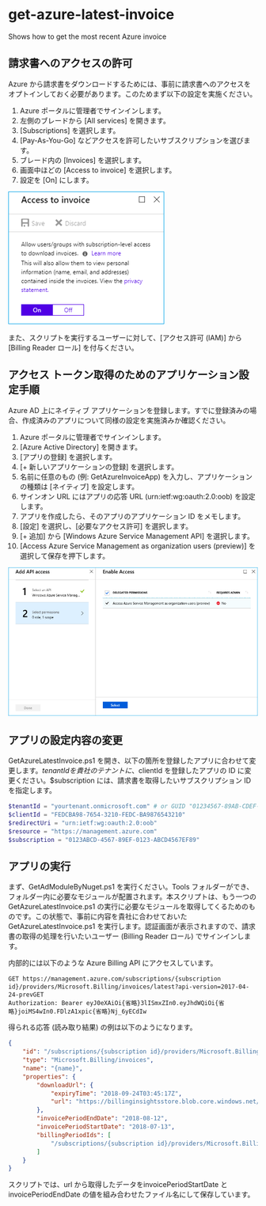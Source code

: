 # get-azure-latest-invoice

Shows how to get the most recent Azure invoice

## 請求書へのアクセスの許可

Azure から請求書をダウンロードするためには、事前に請求書へのアクセスをオプトインしておく必要があります。このためまず以下の設定を実施ください。

1. Azure ポータルに管理者でサインインします。
2. 左側のブレードから [All services] を開きます。
3. [Subscriptions] を選択します。
4. [Pay-As-You-Go] などアクセスを許可したいサブスクリプションを選びます。
5. ブレード内の [Invoices] を選択します。
6. 画面中ほどの [Access to invoice] を選択します。
7. 設定を [On] にします。

![Access to invoice](img/acccesstoinvoice.png)

また、スクリプトを実行するユーザーに対して、[アクセス許可 (IAM)] から [Billing Reader ロール] を付与ください。

## アクセス トークン取得のためのアプリケーション設定手順

Azure AD 上にネイティブ アプリケーションを登録します。すでに登録済みの場合、作成済みのアプリについて同様の設定を実施済みか確認ください。

1. Azure ポータルに管理者でサインインします。
2. [Azure Active Directory] を開きます。
3. [アプリの登録] を選択します。
4. [+ 新しいアプリケーションの登録] を選択します。
5. 名前に任意のもの (例: GetAzureInvoiceApp) を入力し、アプリケーションの種類は [ネイティブ] を設定します。
6. サインオン URL にはアプリの応答 URL (urn:ietf:wg:oauth:2.0:oob) を設定します。
7. アプリを作成したら、そのアプリのアプリケーション ID をメモします。
8. [設定] を選択し、[必要なアクセス許可] を選択します。
9. [+ 追加] から [Windows Azure Service Management API] を選択します。
10. [Access Azure Service Management as organization users (preview)] を選択して保存を押下します。

![Access to invoice](img/requiredpermission.png)

## アプリの設定内容の変更

GetAzureLatestInvoice.ps1 を開き、以下の箇所を登録したアプリに合わせて変更します。$tenantId を貴社のテナントに、$clientId を登録したアプリの ID に変更ください。$subscription には、請求書を取得したいサブスクリプション ID を指定します。

```powershell
$tenantId = "yourtenant.onmicrosoft.com" # or GUID "01234567-89AB-CDEF-0123-456789ABCDEF"
$clientId = "FEDCBA98-7654-3210-FEDC-BA9876543210"
$redirectUri = "urn:ietf:wg:oauth:2.0:oob"
$resource = "https://management.azure.com"
$subscription = "0123ABCD-4567-89EF-0123-ABCD4567EF89"
```

## アプリの実行

まず、GetAdModuleByNuget.ps1 を実行ください。Tools フォルダーができ、フォルダー内に必要なモジュールが配置されます。本スクリプトは、もう一つの GetAzureLatestInvoice.ps1 の実行に必要なモジュールを取得してくるためのものです。この状態で、事前に内容を貴社に合わせておいた GetAzureLatestInvoice.ps1 を実行します。認証画面が表示されますので、請求書の取得の処理を行いたいユーザー (Billing Reader ロール) でサインインします。

内部的には以下のような Azure Billing API にアクセスしています。

```
GET https://management.azure.com/subscriptions/{subscription id}/providers/Microsoft.Billing/invoices/latest?api-version=2017-04-24-prevGET 
Authorization: Bearer eyJ0eXAiOi{省略}3lISmxZIn0.eyJhdWQiOi{省略}joiMS4wIn0.FDlzA1xpic{省略}Nj_6yECdIw
```

得られる応答 (読み取り結果) の例は以下のようになります。

```json
{
    "id": "/subscriptions/{subscription id}/providers/Microsoft.Billing/invoices/{name}",
    "type": "Microsoft.Billing/invoices",
    "name": "{name}",
    "properties": {
        "downloadUrl": {
            "expiryTime": "2018-09-24T03:45:17Z",
            "url": "https://billinginsightsstore.blob.core.windows.net/invoices/..."
        },
        "invoicePeriodEndDate": "2018-08-12",
        "invoicePeriodStartDate": "2018-07-13",
        "billingPeriodIds": [
            "/subscriptions/{subscription id}/providers/Microsoft.Billing/billingPeriods/201810-1"
        ]
    }
}
```

スクリプトでは、url から取得したデータをinvoicePeriodStartDate と invoicePeriodEndDate の値を組み合わせたファイル名にして保存しています。
